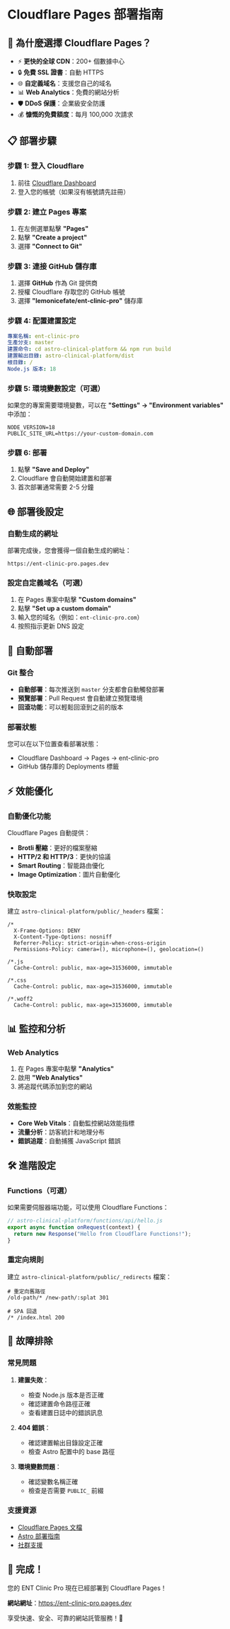 # Cloudflare Pages 部署指南

## 🚀 為什麼選擇 Cloudflare Pages？

- ⚡ **更快的全球 CDN**：200+ 個數據中心
- 🔒 **免費 SSL 證書**：自動 HTTPS
- 🌐 **自定義域名**：支援您自己的域名
- 📊 **Web Analytics**：免費的網站分析
- 🛡️ **DDoS 保護**：企業級安全防護
- 💰 **慷慨的免費額度**：每月 100,000 次請求

## 📋 部署步驟

### 步驟 1: 登入 Cloudflare

1. 前往 [Cloudflare Dashboard](https://dash.cloudflare.com/)
2. 登入您的帳號（如果沒有帳號請先註冊）

### 步驟 2: 建立 Pages 專案

1. 在左側選單點擊 **"Pages"**
2. 點擊 **"Create a project"**
3. 選擇 **"Connect to Git"**

### 步驟 3: 連接 GitHub 儲存庫

1. 選擇 **GitHub** 作為 Git 提供商
2. 授權 Cloudflare 存取您的 GitHub 帳號
3. 選擇 **"lemonicefate/ent-clinic-pro"** 儲存庫

### 步驟 4: 配置建置設定

```yaml
專案名稱: ent-clinic-pro
生產分支: master
建置命令: cd astro-clinical-platform && npm run build
建置輸出目錄: astro-clinical-platform/dist
根目錄: /
Node.js 版本: 18
```

### 步驟 5: 環境變數設定（可選）

如果您的專案需要環境變數，可以在 **"Settings" → "Environment variables"** 中添加：

```
NODE_VERSION=18
PUBLIC_SITE_URL=https://your-custom-domain.com
```

### 步驟 6: 部署

1. 點擊 **"Save and Deploy"**
2. Cloudflare 會自動開始建置和部署
3. 首次部署通常需要 2-5 分鐘

## 🌐 部署後設定

### 自動生成的網址

部署完成後，您會獲得一個自動生成的網址：
```
https://ent-clinic-pro.pages.dev
```

### 設定自定義域名（可選）

1. 在 Pages 專案中點擊 **"Custom domains"**
2. 點擊 **"Set up a custom domain"**
3. 輸入您的域名（例如：`ent-clinic-pro.com`）
4. 按照指示更新 DNS 設定

## 🔄 自動部署

### Git 整合

- **自動部署**：每次推送到 `master` 分支都會自動觸發部署
- **預覽部署**：Pull Request 會自動建立預覽環境
- **回滾功能**：可以輕鬆回滾到之前的版本

### 部署狀態

您可以在以下位置查看部署狀態：
- Cloudflare Dashboard → Pages → ent-clinic-pro
- GitHub 儲存庫的 Deployments 標籤

## ⚡ 效能優化

### 自動優化功能

Cloudflare Pages 自動提供：
- **Brotli 壓縮**：更好的檔案壓縮
- **HTTP/2 和 HTTP/3**：更快的協議
- **Smart Routing**：智能路由優化
- **Image Optimization**：圖片自動優化

### 快取設定

建立 `astro-clinical-platform/public/_headers` 檔案：

```
/*
  X-Frame-Options: DENY
  X-Content-Type-Options: nosniff
  Referrer-Policy: strict-origin-when-cross-origin
  Permissions-Policy: camera=(), microphone=(), geolocation=()

/*.js
  Cache-Control: public, max-age=31536000, immutable

/*.css
  Cache-Control: public, max-age=31536000, immutable

/*.woff2
  Cache-Control: public, max-age=31536000, immutable
```

## 📊 監控和分析

### Web Analytics

1. 在 Pages 專案中點擊 **"Analytics"**
2. 啟用 **"Web Analytics"**
3. 將追蹤代碼添加到您的網站

### 效能監控

- **Core Web Vitals**：自動監控網站效能指標
- **流量分析**：訪客統計和地理分布
- **錯誤追蹤**：自動捕獲 JavaScript 錯誤

## 🛠️ 進階設定

### Functions（可選）

如果需要伺服器端功能，可以使用 Cloudflare Functions：

```javascript
// astro-clinical-platform/functions/api/hello.js
export async function onRequest(context) {
  return new Response("Hello from Cloudflare Functions!");
}
```

### 重定向規則

建立 `astro-clinical-platform/public/_redirects` 檔案：

```
# 重定向舊路徑
/old-path/* /new-path/:splat 301

# SPA 回退
/* /index.html 200
```

## 🔧 故障排除

### 常見問題

1. **建置失敗**：
   - 檢查 Node.js 版本是否正確
   - 確認建置命令路徑正確
   - 查看建置日誌中的錯誤訊息

2. **404 錯誤**：
   - 確認建置輸出目錄設定正確
   - 檢查 Astro 配置中的 base 路徑

3. **環境變數問題**：
   - 確認變數名稱正確
   - 檢查是否需要 `PUBLIC_` 前綴

### 支援資源

- [Cloudflare Pages 文檔](https://developers.cloudflare.com/pages/)
- [Astro 部署指南](https://docs.astro.build/en/guides/deploy/cloudflare/)
- [社群支援](https://community.cloudflare.com/)

## 🎉 完成！

您的 ENT Clinic Pro 現在已經部署到 Cloudflare Pages！

**網站網址**：https://ent-clinic-pro.pages.dev

享受快速、安全、可靠的網站託管服務！🚀